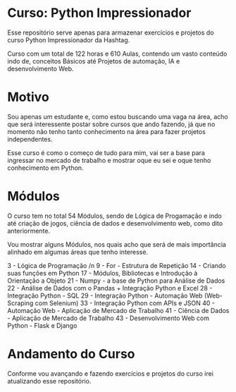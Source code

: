 # Curso: Python Impressionador
Esse repositório serve apenas para armazenar exercícios e projetos do curso Python Impressionador da Hashtag. 

Curso com um total de 122 horas e 610 Aulas, contendo um vasto conteúdo indo de, conceitos Básicos até Projetos de automação, IA e desenvolvimento Web.
# Motivo
Sou apenas um estudante e, como estou buscando uma vaga na área, acho que será interessente postar sobre cursos que ando fazendo, já que no momento não tenho tanto conhecimento na área para fazer projetos independentes.

Esse curso é como o começo de tudo para mim, vai ser a base para ingressar no mercado de trabalho e mostrar oque eu sei e oque tenho conhecimento em Python. 
# Módulos
O curso tem no total 54 Módulos, sendo de Lógica de Progamação e indo até criação de jogos, ciência de dados e desenvolvimento web, como dito anteriormente.

Vou mostrar alguns Módulos, nos quais acho que será de mais importância alinhado em algumas áreas que tenho interesse.

3 - Lógica de Programação /n
9 - For - Estrutura de Repetição
14 - Criando suas funções em Python
17 - Módulos, Bibliotecas e Introdução à Orientação a Objeto
21 - Numpy - a base de Python para Análise de Dados
22 - Análise de Dados com o Pandas + Integração Python e Excel
28 - Integração Python - SQL
29 - Integração Python - Automação Web (Web-Scraping com Selenium)
33 - Integração Python com APIs e JSON
40 - Automação Web - Aplicação de Mercado de Trabalho
41 - Ciência de Dados - Aplicação de Mercado de Trabalho
43 - Desenvolvimento Web com Python - Flask e Django
# Andamento do Curso
Conforme vou avançando e fazendo exercícios e projetos do curso irei atualizando esse repositório.
